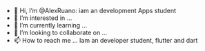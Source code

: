 - 👋 Hi, I’m @AlexRuano: iam an development Apps student
- 👀 I’m interested in ...
- 🌱 I’m currently learning ...
- 💞️ I’m looking to collaborate on ...
- 📫 How to reach me ...
Iam an developer student, flutter and dart

<!---
AlexRuano/AlexRuano is a ✨ special ✨ repository because its `README.md` (this file) appears on your GitHub profile.
You can click the Preview link to take a look at your changes.
--->
